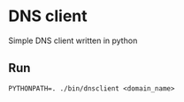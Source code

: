 # DNS client
Simple DNS client written in python

## Run
```
PYTHONPATH=. ./bin/dnsclient <domain_name>
```
